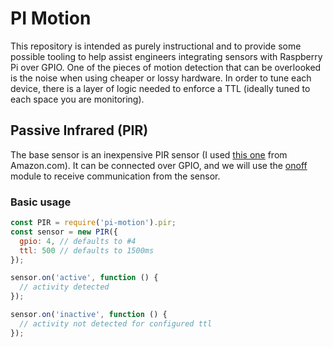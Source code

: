 # PI Motion

This repository is intended as purely instructional and to provide some possible tooling to help assist engineers integrating sensors
with Raspberry Pi over GPIO. One of the pieces of motion detection that can be overlooked is the noise when using cheaper or lossy
hardware. In order to tune each device, there is a layer of logic needed to enforce a TTL (ideally tuned to each space you are monitoring).

## Passive Infrared (PIR)

The base sensor is an inexpensive PIR sensor (I used [this one](https://www.amazon.com/2013newestseller-HC-SR501-Pyroelectric-Infrared-Detector/dp/B00TW2DFYK) 
from Amazon.com). It can be connected over GPIO, and we will use the [onoff](https://github.com/fivdi/onoff) module to receive
communication from the sensor.

### Basic usage
```javascript
const PIR = require('pi-motion').pir;
const sensor = new PIR({
  gpio: 4, // defaults to #4
  ttl: 500 // defaults to 1500ms
});

sensor.on('active', function () {
  // activity detected
});

sensor.on('inactive', function () {
  // activity not detected for configured ttl
});
```

